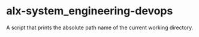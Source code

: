 # alx-system_engineering-devops

A script that prints the absolute path name of the current working directory.

